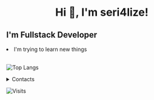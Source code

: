 <h1 align="center">Hi 👋, I'm seri4lize!</h1>
<h2 align="left">I'm Fullstack Developer</h2>
<li align="left">I'm trying to learn new things<br></li>

<br>

![Top Langs](https://github-readme-stats.vercel.app/api/top-langs/?username=seri4lize&layout=compact)

<details>
  <summary>Contacts</summary>
  <ul>
    <li>Discord: seri4lize</li>
  </ul>
</details>



![Visits](https://komarev.com/ghpvc/?username=seri4lize)
